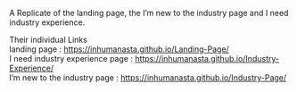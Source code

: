 A Replicate of the landing page, the I’m new to the industry page and I need industry experience.


Their individual Links<br>
landing page : https://inhumanasta.github.io/Landing-Page/ <br>
I need industry experience page : https://inhumanasta.github.io/Industry-Experience/<br>
I’m new to the industry page : https://inhumanasta.github.io/Industry-Page/

